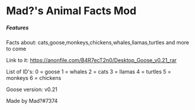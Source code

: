 # Mad?'s Animal Facts Mod

##### Features ######
Facts about: cats,goose,monkeys,chickens,whales,llamas,turtles and more to come

Link to it: https://anonfile.com/B4R7ecT2n0/Desktop_Goose_v0.21_rar

List of ID's: 0 = goose  1 = whales  2 = cats  3 = llamas  4 = turtles  5 = monkeys  6 = chickens

Goose version: v0.21

Made by Mad?#7374
